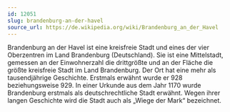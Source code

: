 ```yaml
---
id: 12051
slug: brandenburg-an-der-havel
source_url: https://de.wikipedia.org/wiki/Brandenburg_an_der_Havel
---
```


Brandenburg an der Havel ist eine kreisfreie Stadt und eines der vier Oberzentren im Land Brandenburg (Deutschland). Sie ist eine Mittelstadt, gemessen an der Einwohnerzahl die drittgrößte und an der Fläche die größte kreisfreie Stadt im Land Brandenburg. Der Ort hat eine mehr als tausendjährige Geschichte. Erstmals erwähnt wurde er 928 beziehungsweise 929. In einer Urkunde aus dem Jahr 1170 wurde Brandenburg erstmals als deutschrechtliche Stadt erwähnt. Wegen ihrer langen Geschichte wird die Stadt auch als „Wiege der Mark“ bezeichnet.
